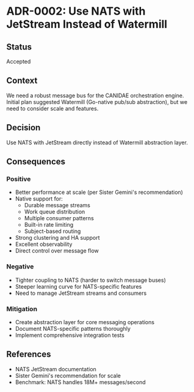 # ADR-0002: Use NATS with JetStream Instead of Watermill

## Status
Accepted

## Context
We need a robust message bus for the CANIDAE orchestration engine. Initial plan suggested Watermill (Go-native pub/sub abstraction), but we need to consider scale and features.

## Decision
Use NATS with JetStream directly instead of Watermill abstraction layer.

## Consequences

### Positive
- Better performance at scale (per Sister Gemini's recommendation)
- Native support for:
  - Durable message streams
  - Work queue distribution
  - Multiple consumer patterns
  - Built-in rate limiting
  - Subject-based routing
- Strong clustering and HA support
- Excellent observability
- Direct control over message flow

### Negative
- Tighter coupling to NATS (harder to switch message buses)
- Steeper learning curve for NATS-specific features
- Need to manage JetStream streams and consumers

### Mitigation
- Create abstraction layer for core messaging operations
- Document NATS-specific patterns thoroughly
- Implement comprehensive integration tests

## References
- NATS JetStream documentation
- Sister Gemini's recommendation for scale
- Benchmark: NATS handles 18M+ messages/second